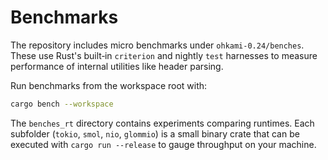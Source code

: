 # Benchmarks

The repository includes micro benchmarks under `ohkami-0.24/benches`. These use
Rust's built‑in `criterion` and nightly `test` harnesses to measure
performance of internal utilities like header parsing.

Run benchmarks from the workspace root with:

```sh
cargo bench --workspace
```

The `benches_rt` directory contains experiments comparing runtimes. Each
subfolder (`tokio`, `smol`, `nio`, `glommio`) is a small binary crate that can be
executed with `cargo run --release` to gauge throughput on your machine.
